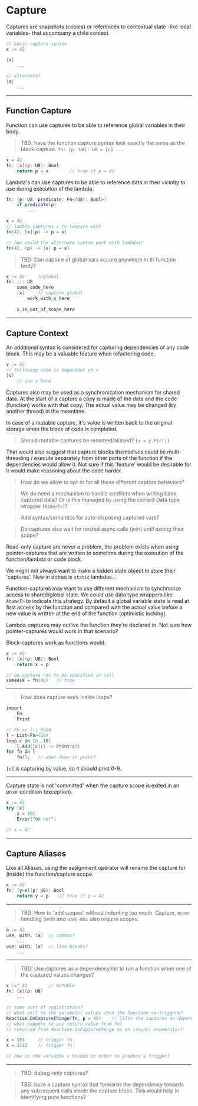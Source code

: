 # Capture

Captures are snapshots (copies) or references to contextual state -like local variables- that accompany a child context.

```csharp
// basic capture syntax
x := 42

[x]
    ...

// alternate?
|x|
    ...
```

---

## Function Capture

Function can use captures to be able to reference global variables in their body.

> TBD: have the function capture syntax look exactly the same as the block-capture. `fn: (p: U8): U8 = [c] ...`

```csharp
x = 42
fn: [x](p: U8): Bool
    return p = x        // true if p = 42
```

Lambda's can use captures to be able to reference data in their vicinity to use during execution of the lambda.

```csharp
fn: (p: U8, predicate: Fn<(U8): Bool>)
    if predicate(p)
        ...

x = 42
// lambda captures x to compare with
fn(42, [x](p) -> p = x)

// how would the alternate syntax work with lambdas?
fn(42, (p) -> |x| p = x)
```

> TBD: Can capture of global vars occure anywhere in th function body?

```csharp
x := 42     //global
fn: (): U8
    some_code_here
    [x]     // capture global
        work_with_x_here
    
    x_is_out_of_scope_here
```

---

## Capture Context

An additional syntax is considered for capturing dependencies of any code block. This may be a valuable feature when refactoring code.

```csharp
v := 42
// following code is dependent on v
[v]
    // use v here
```

Captures also may be used as a synchronization mechanism for shared data. At the start of a capture a copy is made of the data and the code (function) works with that copy. The actual value may be changed (by another thread) in the meantime.

In case of a mutable capture, it's value is written back to the original storage when the block of code is completed.

> Should mutable captures be renamed/aliased? `[x = y.Ptr()]`

That would also suggest that capture blocks themselves could be multi-threading / execute separately from other parts of the function if the dependencies would allow it. Not sure if this 'feature' would be desirable for it would make reasoning about the code harder.

> How do we allow to opt-in for all these different capture behaviors?

> We do need a mechanism to handle conflicts when writing back captured data? Or is this managed by using the correct Data type wrapper (`Atom<T>`)?

> Add syntax/semantics for auto-disposing captured vars?

> Do captures also wait for nested async calls (join) until exiting their scope?

Read-only capture are never a problem, the problem exists when using pointer-captures that are written to sometime during the execution of the function/lambda or code block.

We might not always want to make a hidden state object to store their 'captures'. New in dotnet is `static` lambdas...

Function-captures may want to use different mechanism to synchronize access to shared/global state. We could use data type wrappers like `Atom<T>` to indicate this strategy. By default a global variable state is read at first access by the function and compared with the actual value before a new value is written at the end of the function (optimistic locking).

Lambda-captures may outlive the function they're declared in. Not sure how pointer-captures would work in that scenario?

Block-captures work as functions would.

```csharp
x := 42
fn: [x](p: U8): Bool
    return x = p

// no capture has to be specified in call
sameAsX = fn(42)   // true
```

---

> How does capture work inside loops?

```csharp
import
    Fn
    Print

// Fn => (): Void
l = List<Fn>(10)
loop c in [0..10]
    l.Add([c]() -> Print(c))
for fn in l
    fn();   // what does it print?
```

`[c]` is capturing by value, so it should print 0-9.

---

Capture state is not 'committed' when the capture scope is exited in an error condition (exception).

```csharp
x := 42
try [x]
    x = 101
    Error("Oh no!")

// x = 42
```

---

## Capture Aliases

Like all Aliases, using the assignment operator will rename the capture for (inside) the function/capture scope.

```csharp
x := 42
fn: [y=x](p: U8): Bool
    return y = p    // true if p = 42
```

---

> TBD: How to 'add scopes' without indenting too much. Capture, error handling (with and use) etc. also require scopes.

```csharp
a := 42
use, with, [a]  // commas?
    ...
use; with; [a]  // line breaks?
    ...
```

---

> TBD: Use captures as a dependency list to run a function when one of the captured values changes?

```csharp
x :=^ 42        // mutable
fn: [x](p: U8)
    ...

// some sort of registration?
// what will be the parameter values when the function re-triggers?
Reactive.OnCaptureChange(fn, p = 42)    // lifts the captures as dependencies
// what happens to any return value from fn?
// returned from Reactive.OnCaptureChange as an (async) enumerator?

x = 101     // trigger fn
x = 2112    // trigger fn

// how is the variable x hooked in order to produce a trigger?
```

---

> TBD: debug-only captures?

> TBD: have a capture syntax that forwards the dependency towards any subsequent calls inside the capture block. This would help in identifying pure functions?
